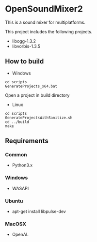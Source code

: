 ﻿OpenSoundMixer2
==============

This is a sound mixer for multiplatforms.

This project includes the following projects.

* libogg-1.3.2
* libvorbis-1.3.5

## How to build

- Windows

```
cd scripts
GenerateProjects_x64.bat
```

Open a project in build directory

- Linux

```
cd scripts
GenerateProjectsWithSanitize.sh
cd ../build
make
```

## Requirements

### Common

* Python3.x

### Windows

* WASAPI

### Ubuntu

- apt-get install libpulse-dev

### MacOSX

* OpenAL

